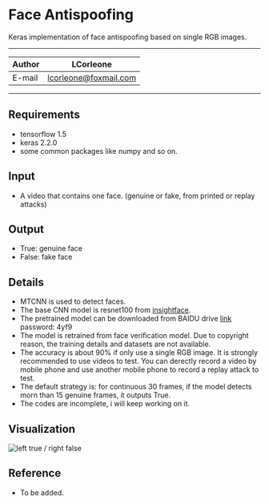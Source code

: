 Face Antispoofing
======
Keras implementation of face antispoofing based on single RGB images.

****
	
|Author|LCorleone|
|---|---
|E-mail|lcorleone@foxmail.com


****
## Requirements
* tensorflow 1.5
* keras 2.2.0
* some common packages like numpy and so on.

## Input
* A video that contains one face. (genuine or fake, from printed or replay attacks)

## Output
* True: genuine face
* False: fake face

## Details
* MTCNN is used to detect faces.
* The base CNN model is resnet100 from [insightface](https://github.com/deepinsight/insightface).
* The pretrained model can be downloaded from BAIDU drive [link](https://pan.baidu.com/s/17VmWbMODFV-ghi3hOgZhOA) password: 4yf9
* The model is retrained from face verification model. Due to copyright reason, the training details and datasets are not available.
* The accuracy is about 90% if only use a single RGB image. It is strongly recommended to use videos to test. You can derectly record a video by mobile phone and use another mobile phone to record a replay attack to test.
* The default strategy is: for continuous 30 frames, if the model detects morn than 15 genuine frames, it outputs True.
* The codes are incomplete, i will keep working on it.

## Visualization
![left true / right false](https://github.com/LCorleone/Face-antispoofing/gif/softmax.gif)

## Reference
* To be added.
